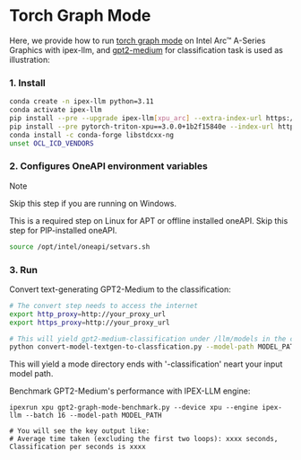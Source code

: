 # Torch Graph Mode

Here, we provide how to run [torch graph mode](https://pytorch.org/blog/optimizing-production-pytorch-performance-with-graph-transformations/) on Intel Arc™ A-Series Graphics with ipex-llm, and [gpt2-medium](https://huggingface.co/openai-community/gpt2-medium) for classification task is used as illustration:

### 1. Install
```bash
conda create -n ipex-llm python=3.11
conda activate ipex-llm
pip install --pre --upgrade ipex-llm[xpu_arc] --extra-index-url https://pytorch-extension.intel.com/release-whl/stable/xpu/cn/
pip install --pre pytorch-triton-xpu==3.0.0+1b2f15840e --index-url https://download.pytorch.org/whl/nightly/xpu
conda install -c conda-forge libstdcxx-ng
unset OCL_ICD_VENDORS
```

### 2. Configures OneAPI environment variables

> [!NOTE]
> Skip this step if you are running on Windows.

This is a required step on Linux for APT or offline installed oneAPI. Skip this step for PIP-installed oneAPI.

```bash
source /opt/intel/oneapi/setvars.sh
```

### 3. Run

Convert text-generating GPT2-Medium to the classification:

   ```bash
   # The convert step needs to access the internet
   export http_proxy=http://your_proxy_url
   export https_proxy=http://your_proxy_url

   # This will yield gpt2-medium-classification under /llm/models in the container
   python convert-model-textgen-to-classfication.py --model-path MODEL_PATH
   ```

This will yield a mode directory ends with '-classification' neart your input model path.

Benchmark GPT2-Medium's performance with IPEX-LLM engine:

   ``` sbash
   ipexrun xpu gpt2-graph-mode-benchmark.py --device xpu --engine ipex-llm --batch 16 --model-path MODEL_PATH

   # You will see the key output like:
   # Average time taken (excluding the first two loops): xxxx seconds, Classification per seconds is xxxx
   ```
